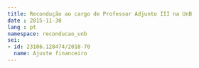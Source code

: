 ```yaml
---
title: Recondução ao cargo de Professor Adjunto III na UnB
date : 2015-11-30
lang : pt
namespace: reconducao_unb
sei:
- id: 23106.128474/2018-70
  name: Ajuste financeiro
---
```

